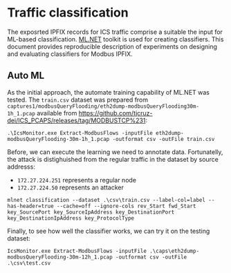 ﻿# Traffic classification

The exposrted IPFIX records for ICS traffic comprise a suitable the input for ML-based classification. 
[ML.NET](https://docs.microsoft.com/en-us/dotnet/machine-learning/tutorials/) toolkit is used for creating classifiers.
This document provides reproducible description of experiments on designing and evaluating classifiers for Modbus IPFIX.  

## Auto ML
As the initial approach, the automate training capability of ML.NET was tested.
The `train.csv` dataset was prepared from `captures1/modbusQueryFlooding/eth2dump-modbusQueryFlooding30m-1h_1.pcap`
available from https://github.com/tjcruz-dei/ICS_PCAPS/releases/tag/MODBUSTCP%231:

```
.\IcsMonitor.exe Extract-ModbusFlows -inputFile eth2dump-modbusQueryFlooding-30m-1h_1.pcap -outformat csv -outFile train.csv
```
Before, we can execute the learning we need to annotate data. Fortunatelly, the attack is distighuished 
from the regular traffic in the dataset by source addresss:
* `172.27.224.251` represents a regular node 
* `172.27.224.50` represents an attacker
 
```
mlnet classification --dataset .\csv\train.csv --label-col=label --has-header=true --cache=off --ignore-cols rev_Start fwd_Start key_SourcePort key_SourceIpAddress key_DestinationPort key_DestinationIpAddress key_ProtocolType
```


Finally, to see how well the classifier works, we can try it on the testing dataset:
```
IcsMonitor.exe Extract-ModbusFlows -inputFile .\caps\eth2dump-modbusQueryFlooding-30m-12h_1.pcap -outformat csv -outFile .\csv\test.csv
```